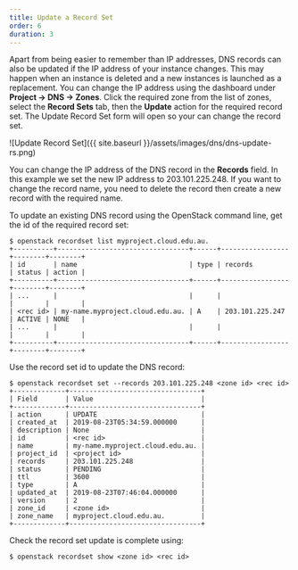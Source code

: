 ```yaml
---
title: Update a Record Set
order: 6
duration: 3
---
```


Apart from being easier to remember than IP addresses, DNS records can also be
updated if the IP address of your instance changes. This may happen when an
instance is deleted and a new instances is launched as a replacement. You can
change the IP address using the dashboard under **Project -> DNS -> Zones**.
Click the required zone from the list of zones, select the **Record Sets** tab,
then the **Update** action for the required record set. The Update Record Set
form will open so your can change the record set.

![Update Record Set]({{ site.baseurl }}/assets/images/dns/dns-update-rs.png)

You can change the IP address of the DNS record in the **Records** field. In
this example we set the new IP address to 203.101.225.248. If you want to
change the record name, you need to delete the record then create a new record
with the required name.

To update an existing DNS record using the OpenStack command line, get the id
of the required record set:

```
$ openstack recordset list myproject.cloud.edu.au.
+----------+---------------------------------+------+-----------------+--------+--------+
| id       | name                            | type | records         | status | action |
+----------+---------------------------------+------+-----------------+--------+--------+
| ...      |                                 |      |                 |        |        |
| <rec id> | my-name.myproject.cloud.edu.au. | A    | 203.101.225.247 | ACTIVE | NONE   |
| ...      |                                 |      |                 |        |        |
+----------+---------------------------------+------+-----------------+--------+--------+
```

Use the record set id to update the DNS record:

```
$ openstack recordset set --records 203.101.225.248 <zone id> <rec id>
+-------------+---------------------------------+
| Field       | Value                           |
+-------------+---------------------------------+
| action      | UPDATE                          |
| created_at  | 2019-08-23T05:34:59.000000      |
| description | None                            |
| id          | <rec id>                        |
| name        | my-name.myproject.cloud.edu.au. |
| project_id  | <project id>                    |
| records     | 203.101.225.248                 |
| status      | PENDING                         |
| ttl         | 3600                            |
| type        | A                               |
| updated_at  | 2019-08-23T07:46:04.000000      |
| version     | 2                               |
| zone_id     | <zone id>                       |
| zone_name   | myproject.cloud.edu.au.         |
+-------------+---------------------------------+
```

Check the record set update is complete using:

```
$ openstack recordset show <zone id> <rec id>
```
